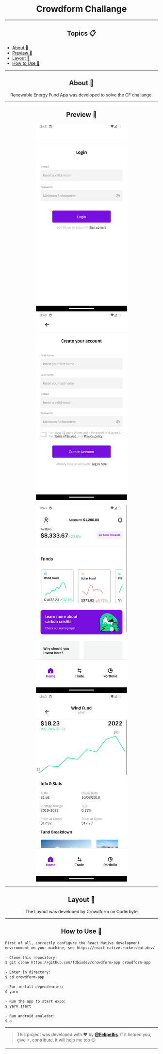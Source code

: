 <h1 align="center">Crowdform Challange</h1>

---

<h2 align="center">Topics 📋</h2>

   <p>
   
   - [About 📖](#about-)
   - [Preview 📱](#preview-)
   - [Layout 🎨](#layout-)
   - [How to Use 🤔](#how-to-use-)


   </p>

---

<h2 align="center">About 📖</h2>
      
   <p align="center">
      Renewable Energy Fund App was developed to solve the CF challange.
   </p>

---

<h2 align="center">Preview 📱</h2>
<p align="center">
      <img src="https://raw.githubusercontent.com/fdbisdev/crodform-app/main/src/assets/images/prints/Screenshot_1693248218.png" width="300" alt="Login"/>
      <img src="https://raw.githubusercontent.com/fdbisdev/crodform-app/main/src/assets/images/prints/Screenshot_1693248220.png" width="300" alt="Register"/>
</p>
<p align="center">
      <img src="https://raw.githubusercontent.com/fdbisdev/crodform-app/main/src/assets/images/prints/Screenshot_1693248211.png" width="300" alt="HomePage"/>
      <img src="https://raw.githubusercontent.com/fdbisdev/crodform-app/main/src/assets/images/prints/Screenshot_1693248215.png" width="300" alt="Details (Asset)" />
</p>

---

<h2 align="center">Layout 🎨</h2>

   <p align="center">
      The Layout was developed by Crowdform on Coderbyte
   </p>

---

<h2 align="center">How to Use 🤔</h2>

   ```
   First of all, correctly configure the React Native development environment on your machine, see https://react-native.rocketseat.dev/
   
   - Clone this repository:
   $ git clone https://github.com/fdbisdev/crowdform-app crowdform-app

   - Enter in directory:
   $ cd crowdform-app

   - For install dependencies:
   $ yarn

   - Run the app to start expo: 
   $ yarn start

   - Run android emulador:
   $ a

   ```

---

   >This project was developed with ❤️ by **[@FelipeBis](https://www.linkedin.com/in/felipe-bis)**.
   If it helped you, give ⭐, contribute, it will help me too 😉

---

